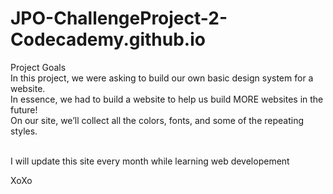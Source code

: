 # JPO-ChallengeProject-2-Codecademy.github.io

Project Goals<br>
In this project, we were asking to build our own basic design system for a website.<br>
In essence, we had to build a website to help us build MORE websites in the future!<br>
On our site, we’ll collect all the colors, fonts, and some of the repeating styles.<br><br>

I will update this site every month while learning web developement

XoXo
